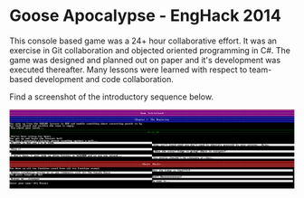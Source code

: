 # Goose Apocalypse - EngHack 2014

This console based game was a 24+ hour collaborative effort.
It was an exercise in Git collaboration and objected oriented programming in C#.
The game was designed and planned out on paper and it's development was executed thereafter.
Many lessons were learned with respect to team-based development and code collaboration.

Find a screenshot of the introductory sequence below.

![img](project/goose_apocalypse_screen.PNG)
